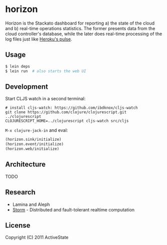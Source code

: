 # horizon

Horizon is the Stackato dashboard for reporting a) the state of the cloud and b) real-time operations statistics. The former presents data from the cloud controller's database, while the later does real-time processing of the log files just like [Heroku's pulse](http://lanyrd.com/2011/clojure-conj/shhfd/).

## Usage

```bash
$ lein deps
$ lein run  # also starts the web UI
```
    
## Development

Start CLJS watch in a second terminal:

```
# install cljs-watch: https://github.com/ibdknox/cljs-watch
git clone https://github.com/clojure/clojurescript.git ../clojurescript
CLOJURESCRIPT_HOME=../clojurescript cljs-watch src/cljs
```
    
`M-x clojure-jack-in` and eval:

```clj
(horizon.sink/initialize)
(horizon.event/initialize)
(horizon.web/initialize)
```

## Architecture

TODO

## Research

* Lamina and Aleph
* [Storm](https://github.com/nathanmarz/storm) - Distributed and fault-tolerant realtime computation

## License

Copyright (C) 2011 ActiveState

